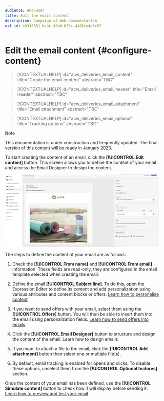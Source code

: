 ```yaml
---
audience: end-user
title: Edit the email content
description: Campaign v8 Web documentation
exl-id: b6316551-bebc-40e0-b75c-4408ce4d6c57
---
```

# Edit the email content {#configure-content}

>[!CONTEXTUALHELP]
>id="acw_deliveries_email_content"
>title="Create the email content"
>abstract="TBC"

>[!CONTEXTUALHELP]
>id="acw_deliveries_email_header"
>title="Email Header"
>abstract="TBC"

>[!CONTEXTUALHELP]
>id="acw_deliveries_email_attachment"
>title="Email attachment"
>abstract="TBC"

>[!CONTEXTUALHELP]
>id="acw_deliveries_email_options"
>title="Tracking options"
>abstract="TBC"

>[!NOTE]
>
>This documentation is under construction and frequently updated. The final version of this content will be ready in January 2023.

To start creating the content of an email, click the **[!UICONTROL Edit content]** button. This screen allows you to define the content of your email and access the Email Designer to design the content.

![](assets/content-dashboard.png)

The steps to define the content of your email are as follows:

1. Check the **[!UICONTROL From name]** and **[!UICONTROL From email]** information. These fields are read-only, they are configured in the email template selected when creating the email.

1. Define the email **[!UICONTROL Subject line]**. To do this, open the Expression Editor to define its content and add personalization using various attributes and content blocks or offers. [Learn how to personalize content](../personalization/personalize.md)

1. If you want to send offers with your email, select them using the **[!UICONTROL Offers]** button. You will then be able to insert them into the email using personalization fields. [Learn how to send offers into emails](offers.md)

1. Click the **[!UICONTROL Email Designer]** button to structure and design the content of the email. Learn how to design emails

1. If you want to attach a file to the email, click the **[!UICONTROL Add attachment]** button then select one or multiple file(s).

    <!--limitation on size + number of files?-->

1. By default, email tracking is enabled for opens and clicks. To disable these options, unselect them from the **[!UICONTROL Optional features]** section.

Once the content of your email has been defined, use the **[!UICONTROL Simulate content]** button to check how it will display before sending it. [Learn how to preview and test your email](../preview-test/preview-test.md)

<!-- show screenshot showing an email fully configured + highlight the simulate content button-->
